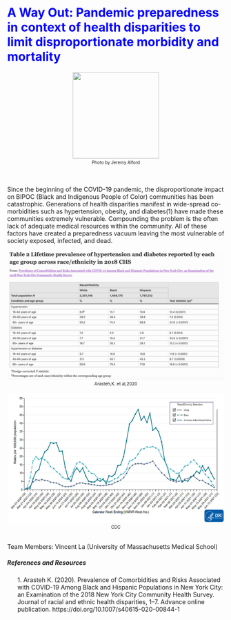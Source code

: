 <h1 style="color:blue;"> <b>A Way Out</b>: Pandemic preparedness in context of health disparities to limit disproportionate morbidity and mortality</h1>



<center><img src = Images/photographer-Jeremy_Alford.jpeg style="width:200px;height:200px;">
<figcaption style="font-size:10px">Photo by Jeremy Alford</figcaption></center>
<br>
<br>
<p>Since the beginning of the COVID-19 pandemic, the disproportionate impact on BIPOC (Black and Indigenous People of Color) communities has been catastrophic. Generations of health disparities manifest in wide-spread co-morbidities such as hypertension, obesity, and diabetes(1) have made these communities extremely vulnerable. Compounding the problem is the often lack of adequate medical resources within the community. All of these factors have created a preparedness vacuum leaving the most vulnerable of society exposed, infected, and dead.  </p>
<center><img src = Images/Table2_ref1_co-morbidities_CHS(NY).png style="width:600px;height:300px;">
<figcaption style="font-size:10px">Arasteh,K. et al,2020</figcaption></center>
<br>
<center><img src = Images/covid-19-net-06112021.jpeg style="width:600px;height:300px;">
<figcaption style="font-size:10px">CDC</figcaption></center>
<br>

Team Members:
Vincent La (University of Massachusetts Medical School)

<h5><b>References and Resources </b></h5>
<ol>1.  Arasteh K. (2020). Prevalence of Comorbidities and Risks Associated with COVID-19 Among Black and Hispanic Populations in New York City: an Examination of the 2018 New York City Community Health Survey. Journal of racial and ethnic health disparities, 1–7. Advance online publication. https://doi.org/10.1007/s40615-020-00844-1</ol>

